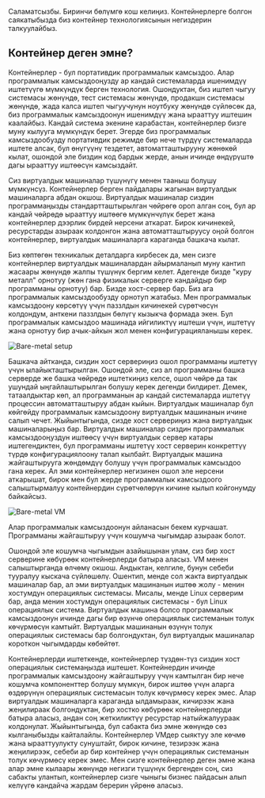 Саламатсызбы. Биринчи бөлүмгө кош келиңиз. Контейнерлерге болгон саякатыбызда биз контейнер технологиясынын негиздерин талкуулайбыз.

## Контейнер деген эмне?

Контейнерлер - бул портативдик программалык камсыздоо. Алар программалык камсыздооңузду ар кандай системаларда ишенимдүү иштетүүгө мүмкүндүк берген технология.
Ошондуктан, биз иштеп чыгуу системасы жөнүндө, тест системасы жөнүндө, продакшн системасы жөнүндө, жада калса иштеп чыгуучунун ноутбуку жөнүндө сүйлөсөк да, биз программалык камсыздоонун ишенимдүү жана ырааттуу иштешин каалайбыз. Кандай система экенине карабастан, контейнерлер бизге муну кылууга мүмкүндүк берет. Эгерде биз программалык камсыздообузду портативдик режимде бир нече түрдүү системаларда иштете алсак, бул өнүгүүнү тездетет, автоматташтырууну жөнөкөй кылат, ошондой эле биздин код бардык жерде, анын ичинде өндүрүштө дагы ырааттуу иштөөсүн камсыздайт.

Сиз виртуалдык машиналар түшүнүгү менен тааныш болушу мүмкүнсүз. Контейнерлер берген пайдалары жагынан виртуалдык машиналарга абдан окшош. Виртуалдык машиналар сиздин программаңызды стандартташтырылган чөйрөгө ороп алган соң, бул ар кандай чөйрөдө ырааттуу иштөөгө мүмкүнчүлүк берет жана контейнерлер дээрлик бирдей нерсени аткарат. Бирок кичинекей, ресурстарды азыраак колдонгон жана автоматташтыруусу оңой болгон контейнерлер, виртуалдык машиналарга караганда башкача кылат.

Биз көптөгөн техникалык деталдарга кирбесек да, мен сизге контейнерлер виртуалдык машиналардан айырмаланып муну кантип жасаары жөнүндө жалпы түшүнүк бергим келет.
Адегенде бизде "куру металл" орнотуу (жөн гана физикалык серверге кандайдыр бир программаны орнотуу) бар.
Бизде хост-сервер бар. Биз ага программалык камсыздообузду орнотуп жатабыз. Мен программалык камсыздоону көрсөтүү үчүн паззлдын кичинекей сүрөтчөсүн колдондум, анткени паззлдын бөлүгү кызыкча формада экен. Бул программалык камсыздоо машинада ийгиликтүү иштеши үчүн, иштетүү жана орнотуу бир ачык-айкын жол менен конфигурацияланышы керек.

![Bare-metal setup](./bare.png)

Башкача айтканда, сиздин хост сервериңиз ошол программаны иштетүү үчүн ылайыкташтырылган. Ошондой эле, сиз ал программаны башка серверде же башка чөйрөдө иштеткиңиз келсе, ошол чөйрө да так ушундай ыңгайлаштырылган болушу керек дегенди билдирет. Демек, татаалдыктар көп, ал программанын ар кандай системаларда иштетүү процессин автоматташтыруу абдан кыйын. Виртуалдык машиналар бул көйгөйдү программалык камсыздоону виртуалдык машинанын ичине салып чечет. Жыйынтыгында, сизде хост сервериңиз жана виртуалдык машиналарыңыз бар. Виртуалдык машиналар сиздин программалык камсыздооңуздун иштөөсү үчүн виртуалдык сервер катары иштегендиктен, бул программаны иштетүү хост серверин конкреттүү түрдө конфигурациялоону талап кылбайт.
Виртуалдык машина жайгаштырууга жөндөмдүү болушу үчүн программалык камсыздоо гана керек. Ал эми контейнерлер негизинен ошол эле нерсени аткарышат, бирок мен бул жерде программалык камсыздоого салыштырмалуу контейнердин сүрөтчөлөрүн кичине кылып койгонумду байкайсыз.

![Bare-metal VM](./bare-vm.png)

Алар программалык камсыздоонун айланасын бекем курчашат. Программаны жайгаштыруу үчүн кошумча чыгымдар азыраак болот.

Ошондой эле кошумча чыгымдын азайышынан улам, сиз бир хост серверине көбүрөөк контейнерлерди батыра аласыз. VM менен салыштырганда өлчөмү окшош. Андыктан, келгиле, бунун себеби тууралуу кыскача сүйлөшөлү.
Ошентип, менде сол жакта виртуалдык машиналар бар, ал эми виртуалдык машинанын иштөө жолу - менин хостумдун операциялык системасы. Мисалы, менде Linux серверим бар, анда менин хостумдун операциялык системасы - бул Linux операциялык система.
Виртуалдык машина болсо программалык камсыздоонун ичинде дагы бир өзүнчө операциялык системанын толук көчүрмөсүн камтыйт.
Виртуалдык машинанын өзүнүн толук операциялык системасы бар болгондуктан, бул виртуалдык машиналар короткон чыгымдарды көбөйтөт.

Контейнерлерди иштеткенде, контейнерлер түздөн-түз сиздин хост операциялык системаңызда иштешет. Контейнердин ичинде программалык камсыздоону жайгаштыруу үчүн камтылган бир нече кошумча компоненттер болушу мүмкүн, бирок иштөө үчүн аларга өздөрүнүн операциялык системасын толук көчүрмөсү керек эмес. Алар виртуалдык машиналарга караганда ылдамыраак, кичирээк жана жеңилираак болгондуктан, бир хостко көбүрөөк контейнерлерди батыра аласыз, андан соң жеткиликтүү ресурстар натыйжалуураак колдонулат. 
Жыйынтыгында, бул сабакта биз эмне жөнүндө сөз кылганыбызды кайталайлы. Контейнерлер VMдер сыяктуу эле көчмө жана ырааттуулукту сунуштайт, бирок кичине, тезирээк жана жеңилирээк, себеби ар бир контейнер үчүн операциялык системанын толук көчүрмөсү керек эмес.
Мен сизге контейнерлер деген эмне жана алар эмне кылаары жөнүндө негизги түшүнүк бергенден соң, сиз сабакты улантып, контейнерлер сизге чыныгы бизнес пайдасын алып келүүгө кандайча жардам берерин үйрөнө аласыз.
